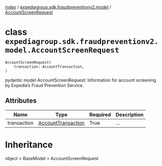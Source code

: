 [index](index.md) /
[expediagroup.sdk.fraudpreventionv2.model](expediagroup.sdk.fraudpreventionv2.model.md)
/ [AccountScreenRequest](AccountScreenRequest.md)

# class `expediagroup.sdk.fraudpreventionv2.model.AccountScreenRequest`

```
AccountScreenRequest(
    transaction: AccountTransaction,
)
```

pydantic model AccountScreenRequest: Information for account screening
by Expedia’s Fraud Prevention Service.

## Attributes

| Name        | Type                                        | Required | Description |
| ----------- | ------------------------------------------- | -------- | ----------- |
| transaction | [AccountTransaction](AccountTransaction.md) | True     | …           |

# Inheritance

object > BaseModel > AccountScreenRequest
